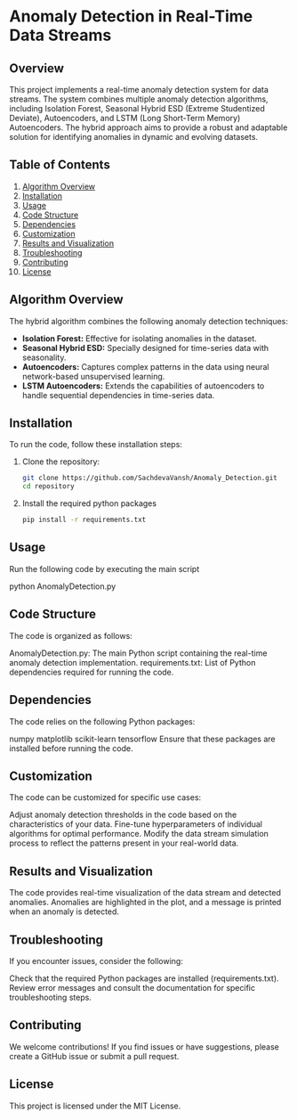 # Anomaly Detection in Real-Time Data Streams

## Overview

This project implements a real-time anomaly detection system for data streams. The system combines multiple anomaly detection algorithms, including Isolation Forest, Seasonal Hybrid ESD (Extreme Studentized Deviate), Autoencoders, and LSTM (Long Short-Term Memory) Autoencoders. The hybrid approach aims to provide a robust and adaptable solution for identifying anomalies in dynamic and evolving datasets.

## Table of Contents

1. [Algorithm Overview](#algorithm-overview)
2. [Installation](#installation)
3. [Usage](#usage)
4. [Code Structure](#code-structure)
5. [Dependencies](#dependencies)
6. [Customization](#customization)
7. [Results and Visualization](#results-and-visualization)
8. [Troubleshooting](#troubleshooting)
9. [Contributing](#contributing)
10. [License](#license)

## Algorithm Overview

The hybrid algorithm combines the following anomaly detection techniques:

- **Isolation Forest:** Effective for isolating anomalies in the dataset.
- **Seasonal Hybrid ESD:** Specially designed for time-series data with seasonality.
- **Autoencoders:** Captures complex patterns in the data using neural network-based unsupervised learning.
- **LSTM Autoencoders:** Extends the capabilities of autoencoders to handle sequential dependencies in time-series data.

## Installation

To run the code, follow these installation steps:

1. Clone the repository:

   ```bash
   git clone https://github.com/SachdevaVansh/Anomaly_Detection.git
   cd repository

2. Install the required python packages
   ```bash
   pip install -r requirements.txt

## Usage
Run the following code by executing the main script

python AnomalyDetection.py

## Code Structure
The code is organized as follows:

AnomalyDetection.py: The main Python script containing the real-time anomaly detection implementation.
requirements.txt: List of Python dependencies required for running the code.

## Dependencies
The code relies on the following Python packages:

numpy
matplotlib
scikit-learn
tensorflow
Ensure that these packages are installed before running the code.

## Customization
The code can be customized for specific use cases:

Adjust anomaly detection thresholds in the code based on the characteristics of your data.
Fine-tune hyperparameters of individual algorithms for optimal performance.
Modify the data stream simulation process to reflect the patterns present in your real-world data.

## Results and Visualization
The code provides real-time visualization of the data stream and detected anomalies. Anomalies are highlighted in the plot, and a message is printed when an anomaly is detected.

## Troubleshooting
If you encounter issues, consider the following:

Check that the required Python packages are installed (requirements.txt).
Review error messages and consult the documentation for specific troubleshooting steps.

## Contributing
We welcome contributions! If you find issues or have suggestions, please create a GitHub issue or submit a pull request.

## License
This project is licensed under the MIT License.




